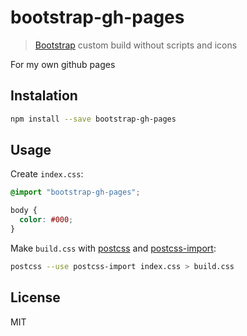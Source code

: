 # bootstrap-gh-pages

  > [Bootstrap](http://getbootstrap.com) custom build without scripts and icons

  For my own github pages

## Instalation

```sh
npm install --save bootstrap-gh-pages
```

## Usage

  Create `index.css`:

```css
@import "bootstrap-gh-pages";

body {
  color: #000;
}
```

  Make `build.css` with [postcss][postcss] and [postcss-import][postcss-import]:

```sh
postcss --use postcss-import index.css > build.css
```

## License

  MIT

[postcss]: https://github.com/postcss/postcss
[postcss-import]: https://github.com/postcss/postcss-import
